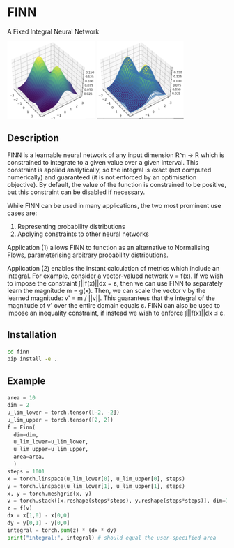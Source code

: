 # FINN
A Fixed Integral Neural Network

<img src="img/learned.png" alt="Learned Fixed Integral Network" width=40%> <img src="img/ground_truth.png" alt="Grouth Truth" width=39.65%>

## Description
FINN is a learnable neural network of any input dimension R^n -> R which is constrained to integrate to a given value over a given interval. This constraint is applied analytically, so the integral is exact (not computed numerically) and guaranteed (it is not enforced by an optimisation objective). By default, the value of the function is constrained to be positive, but this constraint can be disabled if necessary. 

While FINN can be used in many applications, the two most prominent use cases are:
1. Representing probability distributions
2. Applying constraints to other neural networks

Application (1) allows FINN to function as an alternative to Normalising Flows, parameterising arbitrary probability distributions.

Application (2) enables the instant calculation of metrics which include an integral. For example, consider a vector-valued network v = f(x). If we wish to impose the constraint ∫||f(x)||dx = ε, then we can use FINN to separately learn the magnitude m = g(x). Then, we can scale the vector v by the learned magnitude: v' = m / ||v||. This guarantees that the integral of the magnitude of v' over the entire domain equals ε. FINN can also be used to impose an inequality constraint, if instead we wish to enforce ∫||f(x)||dx ≤ ε.

## Installation

```bash
cd finn
pip install -e .
```

## Example

```python
area = 10
dim = 2
u_lim_lower = torch.tensor([-2, -2])
u_lim_upper = torch.tensor([2, 2])
f = Finn(
  dim=dim, 
  u_lim_lower=u_lim_lower, 
  u_lim_upper=u_lim_upper, 
  area=area, 
  )
steps = 1001
x = torch.linspace(u_lim_lower[0], u_lim_upper[0], steps)
y = torch.linspace(u_lim_lower[1], u_lim_upper[1], steps)
x, y = torch.meshgrid(x, y)
v = torch.stack([x.reshape(steps*steps), y.reshape(steps*steps)], dim=1)
z = f(v)
dx = x[1,0] - x[0,0]
dy = y[0,1] - y[0,0]
integral = torch.sum(z) * (dx * dy)
print("integral:", integral) # should equal the user-specified area
```
